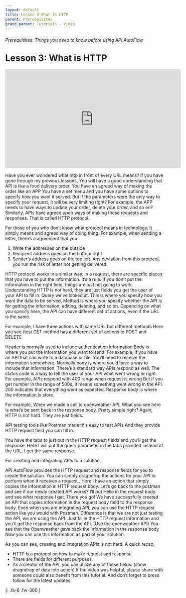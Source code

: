 ```yaml
---
layout: default
title: Lesson 3 What is HTTP
parent: Prerequisites
grand_parent: Tutorials - Video
---
```

<h6>Prerequisites: Things you need to know before using API AutoFlow</h6>
<h1 style="margin-top:0">Lesson 3: What is HTTP</h1>


<iframe width="560" height="315" src="https://www.youtube.com/embed/ya4fFjBq4g4" title="YouTube video player" frameborder="0" allow="accelerometer; autoplay; clipboard-write; encrypted-media; gyroscope; picture-in-picture" allowfullscreen></iframe>


Have you ever wondered what http in front of every URL means?
If you have gone through my previous lessons,
You will have a good understanding that API is like a food delivery order.
You have an agreed way of making the order like an APP
You have a set menu and you have some options to specify how you want it served.
But if the parameters were the only way to specify your request, it will be very limiting right?
For example, the APP needs to have ways to update your order, delete your order, and so on?
Similarly, APIs have agreed upon ways of making these requests and responses.
That is called HTTP protocol.

For those of you who don’t know what protocol means in technology.
It simply means and agreed way of doing thing.
For example, when sending a letter, there’s a agreement that you
1. Write the addresses on the outside
2. Recipient address goes on the bottom right
3. Sender’s address goes on the top left.
Any deviation from this protocol, you run the risk of letter not getting delivered

HTTP protocol works in a similar way.
In a request, there are specific places that you have to put the information.
It’s a rule.  If you don’t put the information in the right field, things are just not going to work.
Understanding HTTP is not hard, they are just fields you get the user of your API to fill in.
Query we’ve looked at. This is where you specify how you want the data to be served.
Method is where you specify whether the API is for getting the information, editing, deleting, and so on.
Depending on what you specify here, the API can have different set of actions, even if the URL is the same.

For example,
I have three actions with same URL but different methods
Here you see /test GET method has a different set of actions to POST and DELETE

Header is normally used to include authentication information
Body is where you put the information you want to send.
For example, if you have an API that can write to a database or file,
You’ll need to receive the information somewhere.
Normally body is where you’d have a way to include that information.
There’s a standard way APIs respond as well.
The status code is a way to tell the user of your API what went wrong or right.
For example, APIs respond with 400 range when request is wrong
But if you get number in the range of 500s, it means something went wrong in the API.
200 indicates that everything went as expected.
Response body is where the information is store.

For example,
When we made a call to openweather API,
What you see here is what’s be sent back in the response body.
Pretty simple right?
Again, HTTP is not hard.  They are just fields.

API testing tools like Postman made this easy to test APIs
And they provide HTTP request field you can fill in.

You have the tabs to just put in the HTTP request fields and you’ll get the response.
Here I will put the query parameter in the tabs provided instead of the URL.
I get the same response.

For creating and integrating APIs to a solution,

API AutoFlow provides the HTTP request and response fields for you to create the solution.
You can simply dragndrop the actions for your API to perform when it receives a request..
Here I have an action that simply copies the information in  HTTP request body.
Let’s go back to the postman and see if our newly created API works?
I’ll put Hello in the request body and see what response I get.
There you go! We have successfully created an API that copies information in the request body field to the response body.
Even when you are integrating API,
you can use the HTTP request action like you would with Postman.
Difference is that we are not just testing the API, we are using the API.
Just fill in the HTTP request information and you’ll get the response back from the API.  (Use the openweather API)
You see that the Openweather gave back the information in the response body
Now you can use this information as part of your solution.

As you can see, creating and integration APIs is not hard.
A quick recap,
* HTTP is a protocol on how to make request and response
* There are fields for different purposes.
* As a creator of the API, you can utilize any of these fields. (show dragndrop of data into action)
If the video was helpful, please share with someone could also benefit from this tutorial. And don’t forget to press follow for the latest updates.



{: .fs-6 .fw-300 }

